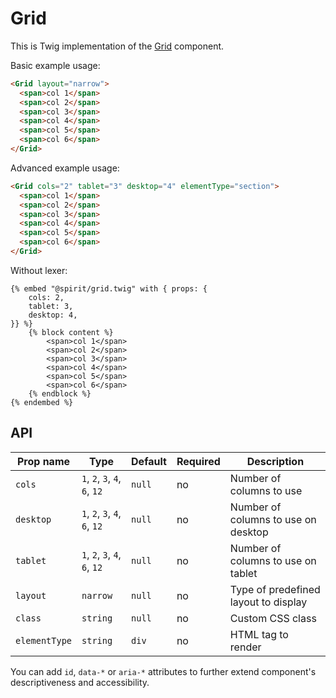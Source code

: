 # Grid

This is Twig implementation of the [Grid] component.

Basic example usage:

```html
<Grid layout="narrow">
  <span>col 1</span>
  <span>col 2</span>
  <span>col 3</span>
  <span>col 4</span>
  <span>col 5</span>
  <span>col 6</span>
</Grid>
```

Advanced example usage:

```html
<Grid cols="2" tablet="3" desktop="4" elementType="section">
  <span>col 1</span>
  <span>col 2</span>
  <span>col 3</span>
  <span>col 4</span>
  <span>col 5</span>
  <span>col 6</span>
</Grid>
```

Without lexer:

```twig
{% embed "@spirit/grid.twig" with { props: {
    cols: 2,
    tablet: 3,
    desktop: 4,
}} %}
    {% block content %}
        <span>col 1</span>
        <span>col 2</span>
        <span>col 3</span>
        <span>col 4</span>
        <span>col 5</span>
        <span>col 6</span>
    {% endblock %}
{% endembed %}
```

## API

| Prop name     | Type                          | Default | Required | Description                          |
| ------------- | ----------------------------- | ------- | -------- | ------------------------------------ |
| `cols`        | `1`, `2`, `3`, `4`, `6`, `12` | `null`  | no       | Number of columns to use             |
| `desktop`     | `1`, `2`, `3`, `4`, `6`, `12` | `null`  | no       | Number of columns to use on desktop  |
| `tablet`      | `1`, `2`, `3`, `4`, `6`, `12` | `null`  | no       | Number of columns to use on tablet   |
| `layout`      | `narrow`                      | `null`  | no       | Type of predefined layout to display |
| `class`       | `string`                      | `null`  | no       | Custom CSS class                     |
| `elementType` | `string`                      | `div`   | no       | HTML tag to render                   |

You can add `id`, `data-*` or `aria-*` attributes to further extend component's
descriptiveness and accessibility.

[grid]: https://github.com/lmc-eu/spirit-design-system/tree/main/packages/web/src/scss/components/Grid
